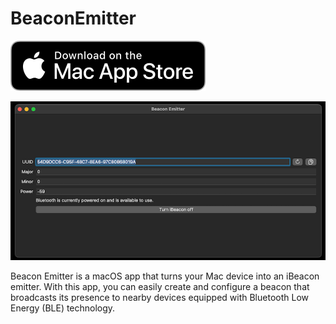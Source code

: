 BeaconEmitter
=============

[![Download on the Mac App Store](assets/Download_on_the_Mac_App_Store_Badge_US-UK_RGB_blk_092917.svg)](https://apps.apple.com/us/app/beacon-emitter/id1665201240)

![BeaconEmitter](assets/BeaconEmitter.png)

Beacon Emitter is a macOS app that turns your Mac device into an iBeacon emitter. With this app, you can easily create and configure a beacon that broadcasts its presence to nearby devices equipped with Bluetooth Low Energy (BLE) technology.
